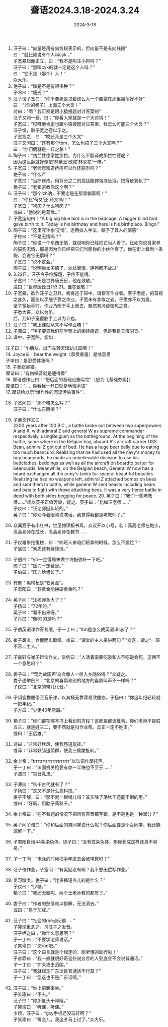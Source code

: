 ﻿---
title: 聋语2024.3.18-2024.3.24
date: 2024-3-18
---
  
1. 汪子曰：“向量是用有向线段表示的，但向量不是有向线段”  
曰：“就比如说有个人叫cyk...”  
子宽暴起而正立，曰：“我不是叫汪小狗吗？”  
汪子曰：“那叫cyk的就一定是这个人吗？”  
曰：“它不是（那个）人！”  
众大乐。  
2. 艳子曰：“糖是不是有很多种？”  
子冷曰：“唐氏？”  
3. 汪子谓子宽曰：“你不要老是顶着这么大一个脑袋在那里晃荡好不好”  
曰：“（你的卷子）上面三个大叉！”  
对曰：“啊？我可都是跟小猿搜题对过答案的”  
汪子又判一卷，曰：“你看人家就是一个大对钩！”  
子宽曰：“哎呀他肯定也跟小猿搜题对过答案，我怎么可能三个大叉？”  
汪子愠，取子宽之卷以示之。  
子宽视之，曰：“哎还真是三个大叉”  
汪子又问曰：“还有那个tbm，怎么也搞了三个大叉啊？”  
曰：“你们俩就是一丘之貉！”  
4. 陶子曰：“纳兰性德家姓那拉。为什么不翻译成那拉性德呢？  
因为这么翻就好像把‘林黛玉’改成‘林翠花’一样。”  
5. 子宽曰：“老师您知道痔疮可以作还原剂吗？”  
艳子曰：“什么?”  
子宽曰：“治疗痔疮，用万分之二的高锰酸钾溶液坐浴，把痔疮氧化了”  
艳子曰：“老祖宗教你这个啊？”  
6. 汪子曰：“那个lzh呐，不要老是在那里躺着啊！”  
曰：“你比‘苟又’还‘苟又’啊！”  
子宽曰：“狗肉？什么狗肉？”  
或曰：“他说的是葛优...”  
7. 子宽造句曰：“A big big blue bird is in the birdcage. A bigger blind bird gave birth to it. Today is his birthday and here is his birthplace. Bingo!”  
8. 陶子曰：“这里写汴水‘无情’，运用拟人手法，赋予了其人的情感”  
子佟曰：“不是无情吗？”  
陶子曰：“你说一个东西无情，就说明你已经把它当人看了。比如你说自家养的猫狗无情，那是因为你已经把它们当那你的小伙伴看了。你在街上看到一条狗，会说它无情吗？”  
子宽曰：“说不定会。”  
陶子曰：“说明你太多情了，处处留情，连狗都不放过”  
9. 3.22日，汪子令子佟解题，子佟不能得。  
子宽曰：“今天是世界唐氏日，他在致敬。”  
注曰：“世界唐氏日乃3.21。谁在致敬？”  
10. 子宽癫，欲作汪子之卫兵，俯身巡于班中，谓察写作业者。至子悉座，俯首视之甚久，而忽以手触子悉之作业。子宽未有拿取之姿，子悉亦不以为意。  
至子宽抬手时，作业乃附于手上而去，飘然有冯虚御风之意。  
子悉大窘，众以为乐。  
后，乃知子宽覆胶手上以为计也。  
11. 汪子曰：“我上课就从来不写作业喳！”  
12. 子郭曰：“艳子要查我们在学案上的阅读痕迹，但是我是无痕浏览。”  
13. 课中，子宽卧，状如：  
  
汪子曰：“小朋友，出门左转天璞幼儿园喳！”  
14. Joyce曰：bear the weight（承受重量）是啥意思  
子申曰：是忍受体重吗？  
15. 子家祺昼寝。  
摩诘曰：“有白噪音就是睡得香”  
16. 摩诘述作业曰：“把后面的基础设施写完”（应为【基础夯实】）  
摩诘曰：“……你看我一开口就是地理术语”  
17. 摩诘绘以示“爆炸性的河流污染事件”：  
   
18. 子宽问曰：“那个喳怎么写？”  
汪子曰：“什么东西喳？”  
19. 子襄文作文曰：  
2200 years after 100 B.C., a battle broke out between two superpowers A and R, with admiral Z and general W as supreme commander respectively, usingBelgium as the battleground. At the begining of the battle, some where in the Belgian bay, aboard A's aircraft carrier USS Bean, admiral Z got out of bed. He has a huge beer belly due to eating too much beancurd. Realizing that he had used all the navy's money to buy beancurds, he made an unbelievable decision to use his bedclothes, beddings as well as all the aircraft on boardto barter for beancurds. Meanwhile, on the Belgian beach, General W how has a beard exchanged all the army's tanks for seceral beautiful beauties. Realizing he had no weapons left, admiral Z attached bombs on bees and sent them to battle, while general W sent beasts including bears and bats to fight with those attacking bees. It was a very fierce battle in deed with both sides begging for peace. 20. 英子曰：“我们一些老教师……”或以英子正值芳龄，疑之。英子曰：“比如汪老师……”  
子仪曰：“汪老师挺年轻的。”  
英子曰：“你别睁着眼睛说瞎话，我觉得我都是老教师了。”  
21. 众闻高子有小红书，尝见物理板书焉。众议开以小号，名：高高老师在跑步，高高老师在成长，高高老师在教书……  
22. 子仪难争抢蛋糕，曰：“四班人来咱们班拿的时候，怎么不尴尬？”  
子翁曰：“素质还有待降低。”  
23. 子伯曰：“ytr一定得周末做个海报弥补一下吧。”  
琼子曰：“压力一定给足。”  
子伯曰：“压力给组长了。”  
24. 有题：黑枸杞是“软黄金”。  
子君阳曰：“软黄金能换硬黄金吗？”  
25. 英子问：“汪老师多大了？”  
子扬曰：“72年的。”  
英子曰：“看不出来呀。”  
子肖曰：“像62的是吗？”  
26. 子伯英语课作答甚缓，子一丁曰；“lbh是怎么成英语课cjy了？”  
27. 崔子鼻炎，仓促而出取纸。或曰：“课堂的主人来讲两句？”众喜，谓之“一班不容二主人。”  
28. 子嘉轩与崔子辩论作文，举例曰：“人活着需要吃饭和人不吃饭会死，这俩不一个意思吗？”  
29. 娄子曰：“‘莺为故国声’鸟会像人一样入乡随俗吗？”众疑之。  
娄子遂举例曰：“北京的喜鹊和别的地方的喜鹊叫声不一样吗？”  
子仪曰：“北京的带儿化音。”  
30. 子韬睿携腰带至音乐课，以其椅无靠背易致腰疼。子扬曰：“你这年纪轻轻就一把年纪。”  
子方曰：“少走40年弯路。”  
31. 艳子曰：“你们都在哪本书上看到的方程？这都是都该批判。你们老师不是姓五三，就是姓三二，要不然就是叫作业帮。反正一定不姓王。”  
或曰：“王后雄。”  
32. 诗曰：“非常好秋风，使我肠道旋转。”  
或译：“非常好肠道菌群，使我三羧酸旋转。”  
33. 余上帝：“trrrtrrtrrrrrrrtrrrrrr”以法语作摩托声。  
子一丁曰：“法国机关枪要有你一半快也不至于……”  
子渡曰：“每日乳法。”  
34. 子溥曰：“秋千古代就有了？”  
子扬曰：“这又不是什么高科技。”  
娄子不解，曰：“那不就一根绳儿吗？其实除了荡秋千还能干别的用。”  
或曰：“好啊，用脖子荡秋千。”  
35. 余上帝曰：“在不看题的情况下把所有答案都写错，是不是也是一种满分？”  
36. 英子问子谱曰：“你和后面的男同学说什么呢？你后面要是个女同学，我还能谅解一下。”  
37. 子君阳自诩44条染色体。琼子曰：“没有性染色体，那你长成这样还真不容易。”  
  
38. 子一丁问：“电泳的时候把手伸进去会被电死吗？”  
39. 汪子催作业，子宽问：“有奖励没有啊？我不想无偿写作业。”  
40. 复习糖类。艳子曰：“比多糖短点儿的是什么？”  
子仪曰：“少糖。”  
艳子曰：“我还无糖呢，两个王老师教的都忘了。”  
41. 娄子曰：“作者的愁情难以排解，无法消去。”  
或曰：“易于加成。”  
42. 汪子曰：“社会的rüè点问题……”  
子笑瑜重念之，习汪子之发音。  
汪子哂之曰：“你什么意思啊？”  
子一丁曰：“不要学老师说话。”  
子笑瑜曰：“您rüè吧。”  
汪子曰：“这个语言就是个规定的，能听懂的就行啦！”  
子彦霏曰：“我一直就很好奇这些说方言的人到底会不会说普通话。”  
子一丁曰：“扩大攻击范围。”  
汪子曰：“我就规定广东话是普通话不行莫？”  
子一丁曰：“您这也不是广东话啊。”  
43. 汪子曰：“你上前面来坐。”  
子笑瑜曰：“不去。”  
汪子曰：“你那低头干嘛哦。”  
子笑瑜曰：“听课，听课。”  
少顷，汪子曰：“gxy手机还没玩好啊？”  
子笑瑜曰：“等会儿，我这关马上过了。”众大乐。  
  

